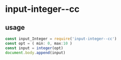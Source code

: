 # input-integer--cc

## usage

```js
const input_Integer = require('input-integer--cc')
const opt = ( min: 0, max:10 )
const input = integer(opt)
document.body.append(input)

```
